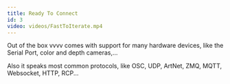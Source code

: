 ```yaml
---
title: Ready To Connect
id: 3
video: videos/FastToIterate.mp4
---
```


Out of the box vvvv comes with support for many hardware devices, like the Serial Port, color and depth cameras,...

Also it speaks most common protocols, like OSC, UDP, ArtNet, ZMQ, MQTT, Websocket, HTTP, RCP...
